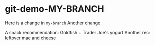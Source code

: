 # git-demo-MY-BRANCH
Here is a change in `my-branch`
Another change

A snack recommendation: Goldfish + Trader Joe's yogurt 
Another rec: leftover mac and cheese